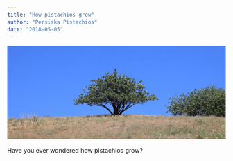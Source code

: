 ```yaml
---
title: "How pistachios grow"
author: "Persiska Pistachios"
date: "2018-05-05"
---
```


![What we love](../../img/1200/235x100/06.jpg)

Have you ever wondered how pistachios grow?
